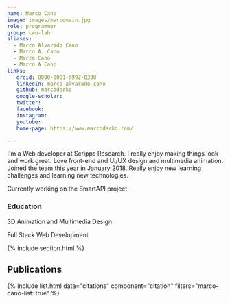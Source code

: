 ```yaml
---
name: Marco Cano
image: images/marcomain.jpg
role: programmer
group: cwu-lab
aliases:
  - Marco Alvarado Cano
  - Marco A. Cano
  - Marco Cano
  - Marco A Cano
links:
   orcid: 0000-0001-6992-8390
   linkedin: marco-alvarado-cano
   github: marcodarko
   google-scholar:
   twitter:
   facebook:
   instagram: 
   youtube:
   home-page: https://www.marcodarko.com/

---
```


I'm a Web developer at Scripps Research. I really enjoy making things look and work great. Love front-end and UI/UX design and multimedia animation. Joined the team this year in January 2018. Really enjoy new learning challenges and learning new technologies.

Currently working on the SmartAPI project.

### Education
3D Animation and Multimedia Design

Full Stack Web Development



{% include section.html %}
## Publications

{% include list.html data="citations" component="citation" filters="marco-cano-list: true" %}
